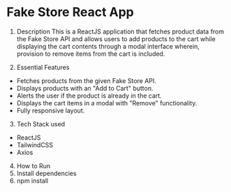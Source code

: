 # Fake Store React App

1. Description
This is a ReactJS application that fetches product data from the Fake Store API and allows users to add products to the cart while displaying the cart contents through a modal interface wherein, provision to remove items from the cart is included.

2. Essential Features
- Fetches products from the given Fake Store API.
- Displays products with an "Add to Cart" button.
- Alerts the user if the product is already in the cart.
- Displays the cart items in a modal with "Remove" functionality.
- Fully responsive layout.

3. Tech Stack used
- ReactJS
- TailwindCSS 
- Axios

4. How to Run
1. Install dependencies
2. npm install
